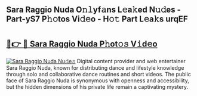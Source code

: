 ## Sara Raggio Nuda O𝚗𝚕yf𝚊ns L𝚎a𝚔ed N𝚞𝚍es - Part-yS7 P𝚑𝚘tos Vi𝚍𝚎o - H𝚘𝚝 Part L𝚎a𝚔s urqEF

# <h2><a href="http://kfeerb8.oniu.top/?m=Sara+Raggio+Nuda">🔗👉 🔴 Sara Raggio Nuda P𝚑ot𝚘𝚜 V𝚒d𝚎o</a></h2>

[![Sara Raggio Nuda Nu𝚍e𝚜](https://i.imgur.com/0qMVB7G.gif)](http://kfeerb8.oniu.top/?m=Sara+Raggio+Nuda)
Digital content provider and web entertainer Sara Raggio Nuda, known for distributing dance and lifestyle knowledge through solo and collaborative dance routines and short videos. The public face of Sara Raggio Nuda is synonymous with openness and accessibility, but the hidden dimensions of his private life remain a captivating mystery.  
